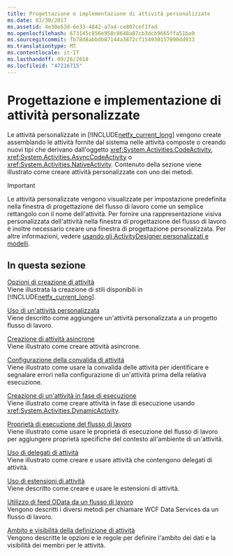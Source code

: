 ```yaml
---
title: Progettazione e implementazione di attività personalizzate
ms.date: 03/30/2017
ms.assetid: 4e30e63d-6e33-4842-a7a4-ce807cef1fad
ms.openlocfilehash: 673145c856e950c8648a87cb3dcb9665ffa51ba9
ms.sourcegitcommit: fb78d8abbdb87144a3872cf154930157090dd933
ms.translationtype: MT
ms.contentlocale: it-IT
ms.lasthandoff: 09/26/2018
ms.locfileid: "47216715"
---
```

# <a name="designing-and-implementing-custom-activities"></a>Progettazione e implementazione di attività personalizzate
Le attività personalizzate in [!INCLUDE[netfx_current_long](../../../includes/netfx-current-long-md.md)] vengono create assemblando le attività fornite dal sistema nelle attività composte o creando nuovi tipi che derivano dall'oggetto <xref:System.Activities.CodeActivity>, <xref:System.Activities.AsyncCodeActivity> o <xref:System.Activities.NativeActivity>. Contenuto della sezione viene illustrato come creare attività personalizzate con uno dei metodi.  
  
> [!IMPORTANT]
>  Le attività personalizzate vengono visualizzate per impostazione predefinita nella finestra di progettazione del flusso di lavoro come un semplice rettangolo con il nome dell'attività. Per fornire una rappresentazione visiva personalizzata dell'attività nella finestra di progettazione del flusso di lavoro è inoltre necessario creare una finestra di progettazione personalizzata. Per altre informazioni, vedere [usando gli ActivityDesigner personalizzati e modelli](../../../docs/framework/windows-workflow-foundation/using-custom-activity-designers-and-templates.md).  
  
## <a name="in-this-section"></a>In questa sezione  
 [Opzioni di creazione di attività](../../../docs/framework/windows-workflow-foundation/activity-authoring-options-in-wf.md)  
 Viene illustrata la creazione di stili disponibili in [!INCLUDE[netfx_current_long](../../../includes/netfx-current-long-md.md)].  
  
 [Uso di un'attività personalizzata](../../../docs/framework/windows-workflow-foundation/using-a-custom-activity.md)  
 Viene descritto come aggiungere un'attività personalizzata a un progetto flusso di lavoro.  
  
  [Creazione di attività asincrone](../../../docs/framework/windows-workflow-foundation/creating-asynchronous-activities-in-wf.md)  
 Viene illustrato come creare attività asincrone.  
  
 [Configurazione della convalida di attività](../../../docs/framework/windows-workflow-foundation/configuring-activity-validation.md)  
 Viene illustrato come usare la convalida delle attività per identificare e segnalare errori nella configurazione di un'attività prima della relativa esecuzione.  
  
 [Creazione di un'attività in fase di esecuzione](../../../docs/framework/windows-workflow-foundation/creating-an-activity-at-runtime-with-dynamicactivity.md)  
 Viene illustrato come creare attività in fase di esecuzione usando <xref:System.Activities.DynamicActivity>.  
  
 [Proprietà di esecuzione del flusso di lavoro](../../../docs/framework/windows-workflow-foundation/workflow-execution-properties.md)  
 Viene illustrato come usare le proprietà di esecuzione del flusso di lavoro per aggiungere proprietà specifiche del contesto all'ambiente di un'attività.  
  
 [Uso di delegati di attività](../../../docs/framework/windows-workflow-foundation/using-activity-delegates.md)  
 Viene illustrato come creare e usare attività che contengono delegati di attività.
  
 [Uso di estensioni di attività](../../../docs/framework/windows-workflow-foundation/using-activity-extensions.md)  
 Viene descritto come creare e usare le estensioni di attività.  
  
 [Utilizzo di feed OData da un flusso di lavoro](../../../docs/framework/windows-workflow-foundation/consuming-odata-feeds-from-a-workflow.md)  
 Vengono descritti i diversi metodi per chiamare WCF Data Services da un flusso di lavoro.  
  
 [Ambito e visibilità della definizione di attività](../../../docs/framework/windows-workflow-foundation/activity-definition-scoping-and-visibility.md)  
 Vengono descritte le opzioni e le regole per definire l'ambito dei dati e la visibilità dei membri per le attività.
